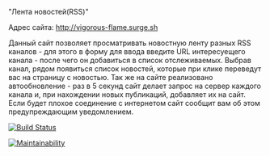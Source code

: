 "Лента новостей(RSS)"

Адрес сайта: http://vigorous-flame.surge.sh

Данный сайт позволяет просматривать новостную ленту разных RSS каналов - для этого в форму для ввода введите URL интересуещего канала - после чего он добавиться в список отслеживаемых. Выбрав канал, рядом появиться список новостей, которые при клике переведут вас на страницу с новостью. Так же на сайте реализовано автообновление - раз в 5 секунд сайт делает запрос на сервер каждого канала и, при нахождении новых публикаций, добавляет их на сайт. Если будет плохое соединение с интернетом сайт сообщит вам об этом предупреждающим уведомлением.

[![Build Status](https://travis-ci.org/Taratonof/frontend-project-lvl3.svg?branch=master)](https://travis-ci.org/Taratonof/frontend-project-lvl3)

[![Maintainability](https://api.codeclimate.com/v1/badges/3e9f156fb2402e936220/maintainability)](https://codeclimate.com/github/Taratonof/frontend-project-lvl3/maintainability)
